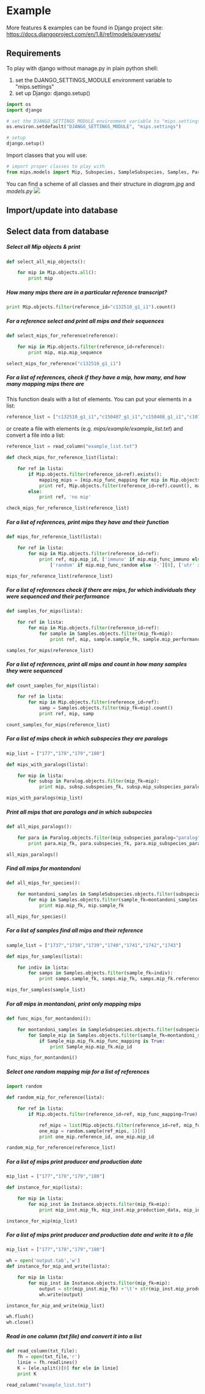 
# Example


More features & examples can be found in Django project site:
https://docs.djangoproject.com/en/1.8/ref/models/querysets/

## Requirements

To play with django without manage.py in plain python shell:

1. set the DJANGO_SETTINGS_MODULE environment variable to "mips.settings"
2. set up Django: django.setup()


```python
import os
import django

# set the DJANGO_SETTINGS_MODULE environment variable to "mips.settings"
os.environ.setdefault("DJANGO_SETTINGS_MODULE", "mips.settings")

# setup
django.setup()
```

Import classes that you will use:

```python
# import proper classes to play with
from mips.models import Mip, Subspecies, SampleSubspecies, Samples, Paralog, Instance
```

You can find a scheme of all classes and their structure in *diagram.jpg* and *models.py*
![](./mips/example/diagram.jpg)

## Import/update into database


## Select data from database


##### Select all Mip objects & print

```python
def select_all_mip_objects():

    for mip in Mip.objects.all():
        print mip
```

##### How many mips there are in a particular reference transcript?

```python
print Mip.objects.filter(reference_id="c132510_g1_i1").count()
```

##### For a reference select and print all mips and their sequences

```python
def select_mips_for_reference(reference):

    for mip in Mip.objects.filter(reference_id=reference):
        print mip, mip.mip_sequence

select_mips_for_reference("c132510_g1_i1")
```

##### For a list of references, check if they have a mip, how many, and how many mapping mips there are

This function deals with a list of elements.
You can put your elements in a list:

```python
reference_list = ["c132510_g1_i1","c150407_g1_i1","c150408_g1_i1","c107721_g1_i1","c129997_g1_i1", "c129907_g1_i1","c130723_g1_i1"]
```

or create a file with elements (e.g. *mips/example/example_list.txt*) and convert a file into a list:

```python
reference_list = read_column("example_list.txt")
```

```python
def check_mips_for_reference_list(lista):

    for ref in lista:
        if Mip.objects.filter(reference_id=ref).exists():
            mapping_mips = [mip.mip_func_mapping for mip in Mip.objects.filter(reference_id=ref)].count(True)
            print ref, Mip.objects.filter(reference_id=ref).count(), mapping_mips
        else:
            print ref, 'no mip'

check_mips_for_reference_list(reference_list)
```

##### For a list of references, print mips they have and their function

```python
def mips_for_reference_list(lista):

    for ref in lista:
        for mip in Mip.objects.filter(reference_id=ref):
            print ref, mip.mip_id, ['immuno' if mip.mip_func_immuno else '-'][0], ['mapping' if mip.mip_func_mapping else '-'][0], \
                ['random' if mip.mip_func_random else '-'][0], ['utr' if mip.mip_func_utr else '-'][0]

mips_for_reference_list(reference_list)
```

##### For a list of references check if there are mips, for which individuals they were sequenced and their performance

```python
def samples_for_mips(lista):

    for ref in lista:
        for mip in Mip.objects.filter(reference_id=ref):
            for sample in Samples.objects.filter(mip_fk=mip):
                print ref, mip, sample.sample_fk, sample.mip_performance

samples_for_mips(reference_list)
```

##### For a list of references, print all mips and count in how many samples they were sequenced

```python
def count_samples_for_mips(lista):

    for ref in lista:
        for mip in Mip.objects.filter(reference_id=ref):
            samp = Samples.objects.filter(mip_fk=mip).count()
            print ref, mip, samp

count_samples_for_mips(reference_list)
```

##### For a list of mips check in which subspecies they are paralogs

```python
mip_list = ["177","178","179","180"]

def mips_with_paralogs(lista):

    for mip in lista:
        for subsp in Paralog.objects.filter(mip_fk=mip):
            print mip, subsp.subspecies_fk, subsp.mip_subspecies_paralog

mips_with_paralogs(mip_list)
```

##### Print all mips that are paralogs and in which subspecies

```python
def all_mips_paralogs():

    for para in Paralog.objects.filter(mip_subspecies_paralog="paralog"):
        print para.mip_fk, para.subspecies_fk, para.mip_subspecies_paralog

all_mips_paralogs()
```

##### Find all mips for montandoni

```python
def all_mips_for_species():

    for montandoni_samples in SampleSubspecies.objects.filter(subspecies_fk="montandoni"):
        for mip in Samples.objects.filter(sample_fk=montandoni_samples.sample_id):
            print mip.mip_fk, mip.sample_fk

all_mips_for_species()
```

##### For a list of samples find all mips and their reference 

```python
sample_list = ["1737","1738","1739","1740","1741","1742","1743"]

def mips_for_samples(lista):

    for indiv in lista:
        for samps in Samples.objects.filter(sample_fk=indiv):
            print samps.sample_fk, samps.mip_fk, samps.mip_fk.reference_id

mips_for_samples(sample_list)
```

##### For all mips in montandoni, print only mapping mips

```python
def func_mips_for_montandoni():

    for montandoni_samples in SampleSubspecies.objects.filter(subspecies_fk="montandoni"):
        for Sample_mip in Samples.objects.filter(sample_fk=montandoni_samples.sample_id):
            if Sample_mip.mip_fk.mip_func_mapping is True:
                print Sample_mip.mip_fk.mip_id

func_mips_for_montandoni()
```

##### Select one random mapping mip for a list of references

```python
import random

def random_mip_for_reference(lista):

    for ref in lista:
        if Mip.objects.filter(reference_id=ref, mip_func_mapping=True).exists():

            ref_mips = list(Mip.objects.filter(reference_id=ref, mip_func_mapping=True))
            one_mip = random.sample(ref_mips, 1)[0]
            print one_mip.reference_id, one_mip.mip_id

random_mip_for_reference(reference_list)
```

##### For a list of mips print producer and production date

```python
mip_list = ["177","178","179","180"]

def instance_for_mip(lista):

    for mip in lista:
        for mip_inst in Instance.objects.filter(mip_fk=mip):
            print mip_inst.mip_fk, mip_inst.mip_production_data, mip_inst.mip_producer

instance_for_mip(mip_list)
```

##### For a list of mips print producer and production date and write it to a file

```python
mip_list = ["177","178","179","180"]

wh = open('output.tab','w')
def instance_for_mip_and_write(lista):

    for mip in lista:
        for mip_inst in Instance.objects.filter(mip_fk=mip):
            output = str(mip_inst.mip_fk) +'\t'+ str(mip_inst.mip_production_data) +'\t'+ str(mip_inst.mip_producer)+'\n'
            wh.write(output)

instance_for_mip_and_write(mip_list)

wh.flush()
wh.close()
```

##### Read in one column (txt file) and convert it into a list

```python
def read_column(txt_file):
    fh = open(txt_file,'r')
    linie = fh.readlines()
    K = [ele.split()[0] for ele in linie]
    print K

read_column("example_list.txt")
```


